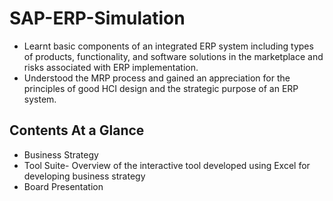 # SAP-ERP-Simulation
* Learnt basic components of an integrated ERP system including types of products, functionality, and software solutions in the marketplace and risks associated with ERP implementation.
* Understood the MRP process and gained an appreciation for the principles of good HCI design and the strategic purpose of an ERP system.

## Contents At a Glance
* Business Strategy
* Tool Suite- Overview of the interactive tool developed using Excel for developing business strategy
* Board Presentation
